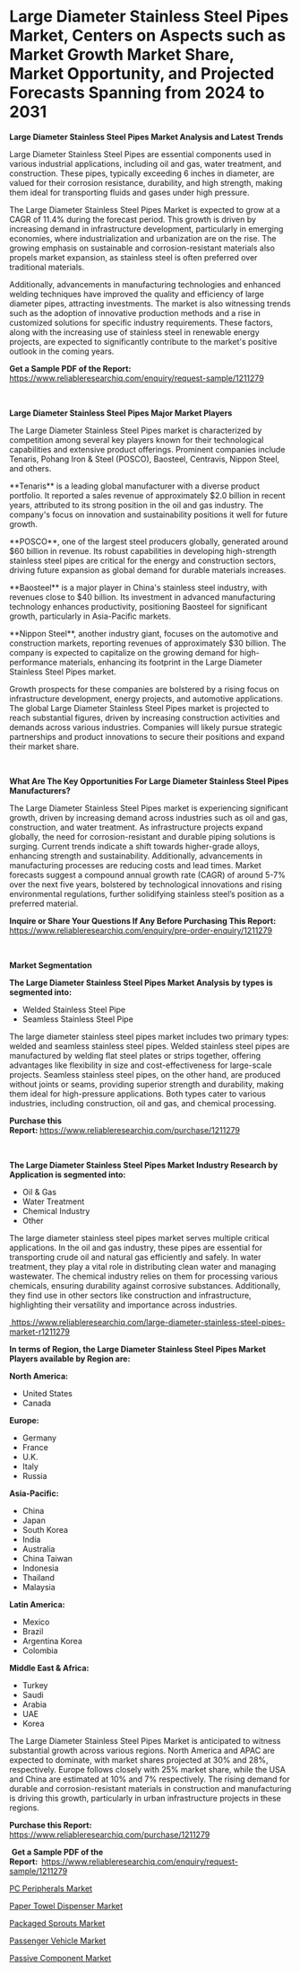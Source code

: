 <p><h1>Large Diameter Stainless Steel Pipes Market, Centers on Aspects such as Market Growth Market Share, Market Opportunity, and Projected Forecasts Spanning from 2024 to 2031</h1></p><p><strong>Large Diameter Stainless Steel Pipes Market Analysis and Latest Trends</strong></p>
<p><p>Large Diameter Stainless Steel Pipes are essential components used in various industrial applications, including oil and gas, water treatment, and construction. These pipes, typically exceeding 6 inches in diameter, are valued for their corrosion resistance, durability, and high strength, making them ideal for transporting fluids and gases under high pressure.</p><p>The Large Diameter Stainless Steel Pipes Market is expected to grow at a CAGR of 11.4% during the forecast period. This growth is driven by increasing demand in infrastructure development, particularly in emerging economies, where industrialization and urbanization are on the rise. The growing emphasis on sustainable and corrosion-resistant materials also propels market expansion, as stainless steel is often preferred over traditional materials.</p><p>Additionally, advancements in manufacturing technologies and enhanced welding techniques have improved the quality and efficiency of large diameter pipes, attracting investments. The market is also witnessing trends such as the adoption of innovative production methods and a rise in customized solutions for specific industry requirements. These factors, along with the increasing use of stainless steel in renewable energy projects, are expected to significantly contribute to the market's positive outlook in the coming years.</p></p>
<p><strong>Get a Sample PDF of the Report:&nbsp;</strong> <a href="https://www.reliableresearchiq.com/enquiry/request-sample/1211279?utm_campaign=1170&utm_medium=2&utm_source=Github&utm_content=ia&utm_term=16122024&utm_id=large-diameter-stainless-steel-pipes">https://www.reliableresearchiq.com/enquiry/request-sample/1211279</a></p>
<p>&nbsp;</p>
<p><strong>Large Diameter Stainless Steel Pipes Major Market Players</strong></p>
<p><p>The Large Diameter Stainless Steel Pipes market is characterized by competition among several key players known for their technological capabilities and extensive product offerings. Prominent companies include Tenaris, Pohang Iron & Steel (POSCO), Baosteel, Centravis, Nippon Steel, and others.</p><p>**Tenaris** is a leading global manufacturer with a diverse product portfolio. It reported a sales revenue of approximately $2.0 billion in recent years, attributed to its strong position in the oil and gas industry. The company's focus on innovation and sustainability positions it well for future growth.</p><p>**POSCO**, one of the largest steel producers globally, generated around $60 billion in revenue. Its robust capabilities in developing high-strength stainless steel pipes are critical for the energy and construction sectors, driving future expansion as global demand for durable materials increases.</p><p>**Baosteel** is a major player in China's stainless steel industry, with revenues close to $40 billion. Its investment in advanced manufacturing technology enhances productivity, positioning Baosteel for significant growth, particularly in Asia-Pacific markets.</p><p>**Nippon Steel**, another industry giant, focuses on the automotive and construction markets, reporting revenues of approximately $30 billion. The company is expected to capitalize on the growing demand for high-performance materials, enhancing its footprint in the Large Diameter Stainless Steel Pipes market.</p><p>Growth prospects for these companies are bolstered by a rising focus on infrastructure development, energy projects, and automotive applications. The global Large Diameter Stainless Steel Pipes market is projected to reach substantial figures, driven by increasing construction activities and demands across various industries. Companies will likely pursue strategic partnerships and product innovations to secure their positions and expand their market share.</p></p>
<p>&nbsp;</p>
<p><strong>What Are The Key Opportunities For Large Diameter Stainless Steel Pipes Manufacturers?</strong></p>
<p><p>The Large Diameter Stainless Steel Pipes market is experiencing significant growth, driven by increasing demand across industries such as oil and gas, construction, and water treatment. As infrastructure projects expand globally, the need for corrosion-resistant and durable piping solutions is surging. Current trends indicate a shift towards higher-grade alloys, enhancing strength and sustainability. Additionally, advancements in manufacturing processes are reducing costs and lead times. Market forecasts suggest a compound annual growth rate (CAGR) of around 5-7% over the next five years, bolstered by technological innovations and rising environmental regulations, further solidifying stainless steel’s position as a preferred material.</p></p>
<p><strong>Inquire or Share Your Questions If Any Before Purchasing This Report:</strong> <a href="https://www.reliableresearchiq.com/enquiry/pre-order-enquiry/1211279?utm_campaign=1170&utm_medium=2&utm_source=Github&utm_content=ia&utm_term=16122024&utm_id=large-diameter-stainless-steel-pipes">https://www.reliableresearchiq.com/enquiry/pre-order-enquiry/1211279</a></p>
<p>&nbsp;</p>
<p><strong>Market Segmentation</strong></p>
<p><strong>The Large Diameter Stainless Steel Pipes Market Analysis by types is segmented into:</strong></p>
<p><ul><li>Welded Stainless Steel Pipe</li><li>Seamless Stainless Steel Pipe</li></ul></p>
<p><p>The large diameter stainless steel pipes market includes two primary types: welded and seamless stainless steel pipes. Welded stainless steel pipes are manufactured by welding flat steel plates or strips together, offering advantages like flexibility in size and cost-effectiveness for large-scale projects. Seamless stainless steel pipes, on the other hand, are produced without joints or seams, providing superior strength and durability, making them ideal for high-pressure applications. Both types cater to various industries, including construction, oil and gas, and chemical processing.</p></p>
<p><strong>Purchase this Report:&nbsp;</strong><a href="https://www.reliableresearchiq.com/purchase/1211279?utm_campaign=1170&utm_medium=2&utm_source=Github&utm_content=ia&utm_term=16122024&utm_id=large-diameter-stainless-steel-pipes">https://www.reliableresearchiq.com/purchase/1211279</a></p>
<p>&nbsp;</p>
<p><strong>The Large Diameter Stainless Steel Pipes Market Industry Research by Application is segmented into:</strong></p>
<p><ul><li>Oil & Gas</li><li>Water Treatment</li><li>Chemical Industry</li><li>Other</li></ul></p>
<p><p>The large diameter stainless steel pipes market serves multiple critical applications. In the oil and gas industry, these pipes are essential for transporting crude oil and natural gas efficiently and safely. In water treatment, they play a vital role in distributing clean water and managing wastewater. The chemical industry relies on them for processing various chemicals, ensuring durability against corrosive substances. Additionally, they find use in other sectors like construction and infrastructure, highlighting their versatility and importance across industries.</p></p>
<p><a href="https://www.reliableresearchiq.com/large-diameter-stainless-steel-pipes-market-r1211279?utm_campaign=1170&utm_medium=2&utm_source=Github&utm_content=ia&utm_term=16122024&utm_id=large-diameter-stainless-steel-pipes">&nbsp;https://www.reliableresearchiq.com/large-diameter-stainless-steel-pipes-market-r1211279</a></p>
<p><strong>In terms of Region, the Large Diameter Stainless Steel Pipes Market Players available by Region are:</strong></p>
<p>
    <p> <strong> North America: </strong>
        <ul>
            <li>United States</li>
            <li>Canada</li>
        </ul>
        </p> 
    <p> <strong> Europe: </strong>
        <ul>
            <li>Germany</li>
            <li>France</li>
            <li>U.K.</li>
            <li>Italy</li>
            <li>Russia</li>
        </ul>
        </p> 
    <p> <strong> Asia-Pacific: </strong>
        <ul>
            <li>China</li>
            <li>Japan</li>
            <li>South Korea</li>
            <li>India</li>
            <li>Australia</li>
            <li>China Taiwan</li>
            <li>Indonesia</li>
            <li>Thailand</li>
            <li>Malaysia</li>
        </ul>
        </p> 
    <p> <strong> Latin America: </strong>
        <ul>
            <li>Mexico</li>
            <li>Brazil</li>
            <li>Argentina Korea</li>
            <li>Colombia</li>
        </ul>
        </p> 
    <p> <strong> Middle East & Africa: </strong>
        <ul>
            <li>Turkey</li>
            <li>Saudi</li>
            <li>Arabia</li>
            <li>UAE</li>
            <li>Korea</li>
        </ul>
    </p>
    </p>
<p><p>The Large Diameter Stainless Steel Pipes Market is anticipated to witness substantial growth across various regions. North America and APAC are expected to dominate, with market shares projected at 30% and 28%, respectively. Europe follows closely with 25% market share, while the USA and China are estimated at 10% and 7% respectively. The rising demand for durable and corrosion-resistant materials in construction and manufacturing is driving this growth, particularly in urban infrastructure projects in these regions.</p></p>
<p><strong>Purchase this Report: </strong><a href="https://www.reliableresearchiq.com/purchase/1211279?utm_campaign=1170&utm_medium=2&utm_source=Github&utm_content=ia&utm_term=16122024&utm_id=large-diameter-stainless-steel-pipes">https://www.reliableresearchiq.com/purchase/1211279</a></p>
<p>&nbsp;<strong>Get a Sample PDF of the Report:&nbsp;&nbsp;</strong><a href="https://www.reliableresearchiq.com/enquiry/request-sample/1211279?utm_campaign=1170&utm_medium=2&utm_source=Github&utm_content=ia&utm_term=16122024&utm_id=large-diameter-stainless-steel-pipes">https://www.reliableresearchiq.com/enquiry/request-sample/1211279</a></p>
<p><strong></strong></p>
<p><p><a href="https://www.linkedin.com/pulse/insights-pc-peripherals-industry-market-financial-status-az4me?utm_campaign=1170&utm_medium=2&utm_source=Github&utm_content=ia&utm_term=16122024&utm_id=large-diameter-stainless-steel-pipes">PC Peripherals Market</a></p><p><a href="https://www.linkedin.com/pulse/paper-towel-dispenser-market-opportunities-emerging-global-vvs2e?utm_campaign=1170&utm_medium=2&utm_source=Github&utm_content=ia&utm_term=16122024&utm_id=large-diameter-stainless-steel-pipes">Paper Towel Dispenser Market</a></p><p><a href="https://www.linkedin.com/pulse/detailed-report-packaged-sprouts-market-value-segments-weqhe?utm_campaign=1170&utm_medium=2&utm_source=Github&utm_content=ia&utm_term=16122024&utm_id=large-diameter-stainless-steel-pipes">Packaged Sprouts Market</a></p><p><a href="https://www.linkedin.com/pulse/investment-potential-passenger-vehicle-market-scope-trends-wnthe?utm_campaign=1170&utm_medium=2&utm_source=Github&utm_content=ia&utm_term=16122024&utm_id=large-diameter-stainless-steel-pipes">Passenger Vehicle Market</a></p><p><a href="https://www.linkedin.com/pulse/state-passive-component-market-projected-growth-cagr-982024-0fzte?utm_campaign=1170&utm_medium=2&utm_source=Github&utm_content=ia&utm_term=16122024&utm_id=large-diameter-stainless-steel-pipes">Passive Component Market</a></p></p>